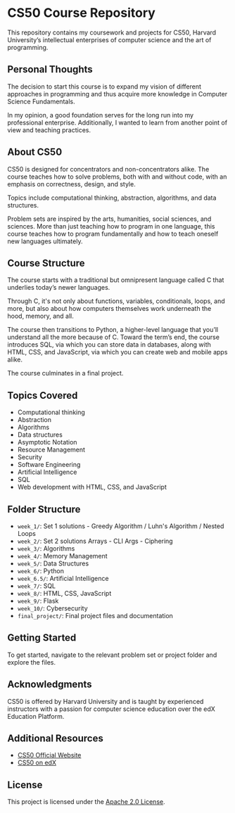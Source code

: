 # CS50 Course Repository

This repository contains my coursework and projects for CS50, Harvard University’s intellectual enterprises of computer science and the art of programming.

## Personal Thoughts

The decision to start this course is to expand my vision of different approaches in programming and thus acquire more knowledge in Computer Science Fundamentals.

In my opinion, a good foundation serves for the long run into my professional enterprise. 
Additionally, I wanted to learn from another point of view and teaching practices.

## About CS50

CS50 is designed for concentrators and non-concentrators alike. 
The course teaches how to solve problems, both with and without code, with an emphasis on correctness, design, and style. 

Topics include computational thinking, abstraction, algorithms, and data structures.

Problem sets are inspired by the arts, humanities, social sciences, and sciences. 
More than just teaching how to program in one language, this course teaches how to program fundamentally and how to teach oneself new languages ultimately.

## Course Structure

The course starts with a traditional but omnipresent language called C that underlies today’s newer languages. 

Through C, it's not only about functions, variables, conditionals, loops, and more, but also about how computers themselves work underneath the hood, memory, and all. 

The course then transitions to Python, a higher-level language that you’ll understand all the more because of C. 
Toward the term’s end, the course introduces SQL, via which you can store data in databases, along with HTML, CSS, and JavaScript, via which you can create web and mobile apps alike.

The course culminates in a final project.

## Topics Covered

- Computational thinking
- Abstraction
- Algorithms
- Data structures
- Asymptotic Notation
- Resource Management
- Security
- Software Engineering
- Artificial Intelligence
- SQL 
- Web development with HTML, CSS, and JavaScript

## Folder Structure

- `week_1/`: Set 1 solutions - Greedy Algorithm / Luhn's Algorithm / Nested Loops
- `week_2/`: Set 2 solutions Arrays - CLI Args - Ciphering
- `week_3/`: Algorithms
- `week_4/`: Memory Management
- `week_5/`: Data Structures
- `week_6/`: Python
- `week_6.5/`: Artificial Intelligence
- `week_7/`: SQL
- `week_8/`: HTML, CSS, JavaScript
- `week_9/`: Flask
- `week_10/`: Cybersecurity
- `final_project/`: Final project files and documentation

## Getting Started

To get started, navigate to the relevant problem set or project folder and explore the files.

## Acknowledgments

CS50 is offered by Harvard University and is taught by experienced instructors with a passion for computer science education over the edX Education Platform.

## Additional Resources

- [CS50 Official Website](https://pll.harvard.edu/course/cs50-introduction-computer-science)
- [CS50 on edX](https://www.edx.org/course/cs50s-introduction-to-computer-science)

## License

This project is licensed under the [Apache 2.0 License](https://opensource.org/licenses/apache-2.0).
